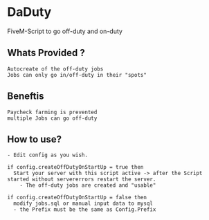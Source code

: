 # DaDuty
FiveM-Script to go off-duty and on-duty


## Whats Provided ? 
```
Autocreate of the off-duty jobs
Jobs can only go in/off-duty in their "spots"
```

## Beneftis 
```
Paycheck farming is prevented
multiple Jobs can go off-duty
```

## How to use?
```
- Edit config as you wish.

if config.createOffDutyOnStartUp = true then  
  Start your server with this script active -> after the Script started without servererrors restart the server.
    - The off-duty jobs are created and "usable"

if config.createOffDutyOnStartUp = false then  
  modify jobs.sql or manual input data to mysql
  - the Prefix must be the same as Config.Prefix
```
